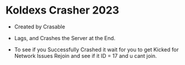 # Koldexs Crasher 2023

- Created by Crasable

- Lags, and Crashes the Server at the End.

- To see if you Successfully Crashed it wait for you to get Kicked for Network Issues Rejoin and see if it ID = 17 and u cant join.
